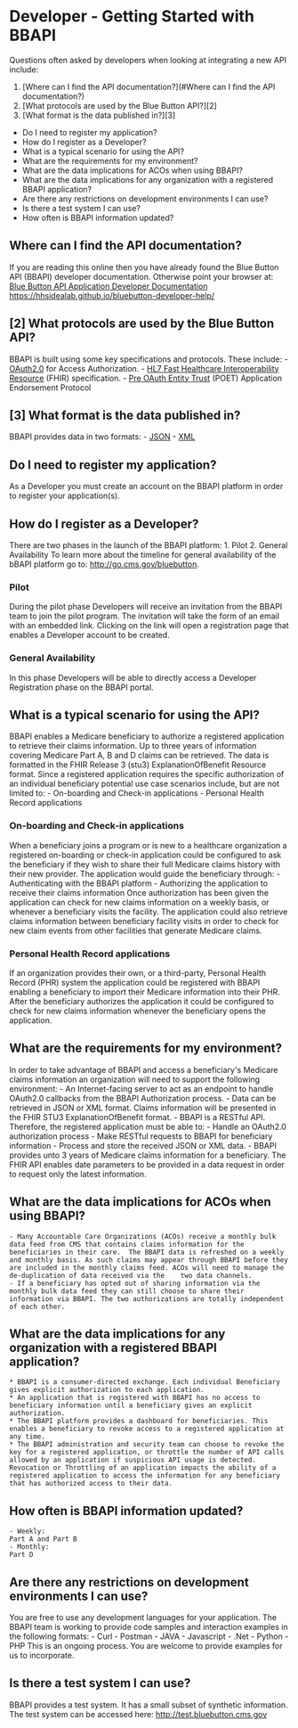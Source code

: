 # Developer - Getting Started with BBAPI

Questions often asked by developers when looking at integrating a new API   include:
1. [Where can I find the API documentation?](#Where can I find the API documentation?)
2. [What protocols are used by the Blue Button API?][2]
3. [What format is the data published in?][3]
* Do I need to register my application?
* How do I register as a Developer?
* What is a typical scenario for using the API?
* What are the requirements for my environment?
* What are the data implications for ACOs when using BBAPI?
* What are the data implications for any organization with a registered BBAPI application?
* Are there any restrictions on development environments I can use?
* Is there a test system I can use?
* How often is BBAPI information updated?

## Where can I find the API documentation?
If you are reading this online then you have already found the Blue Button API (BBAPI) developer documentation. Otherwise point your browser at:
[Blue Button API Application Developer Documentation](https://hhsidealab.github.io/bluebutton-developer-help/)
https://hhsidealab.github.io/bluebutton-developer-help/

## [2] What protocols are used by the Blue Button API?
BBAPI is built using some key specifications and protocols. These include:
	- [OAuth2.0](https://oauth.net/getting-started/) for Access Authorization.
	- [HL7 Fast Healthcare Interoperability Resource](https://www.hl7.org/fhir/) (FHIR) specification.
	- [Pre OAuth Entity Trust](https://github.com/hhsidealab/POET) (POET) Application Endorsement Protocol
	 
## [3] What format is the data published in?
BBAPI provides data in two formats:
	- [JSON](http://www.json.org)
	- [XML](http://www.xmlfiles.com/xml/xml_intro.asp)

## Do I need to register my application?
As a Developer you must create an account on the BBAPI platform in order to register your application(s).

## How do I register as a Developer?
There are two phases in the launch of the BBAPI platform:
	1. Pilot
	2. General Availability
To learn more about the timeline for general availability of the bBAPI platform go to: http://go.cms.gov/bluebutton. 
### Pilot
During the pilot phase Developers will receive an invitation from the BBAPI team to join the pilot program. The invitation will take the form of an email with an embedded link. Clicking on the link will open a registration page that enables a Developer account to be created.
### General Availability
In this phase Developers will be able to directly access a Developer Registration phase on the BBAPI portal.   

## What is a typical scenario for using the API?
BBAPI enables a Medicare beneficiary to authorize a registered application to retrieve their claims information.  Up to three years of information covering Medicare Part A, B and D claims can be retrieved. The data is formatted in the FHIR Release 3 (stu3) ExplanationOfBenefit Resource format.
Since a registered application requires the specific authorization of an individual beneficiary potential use case scenarios include, but are not limited to:
	- On-boarding and Check-in applications
	- Personal Health Record applications
### On-boarding and Check-in applications
When a beneficiary joins a program or is new to a healthcare organization a registered on-boarding or check-in application could be configured to ask the beneficiary if they wish to share their full Medicare claims history with their new provider. 
The application would guide the beneficiary through: 
	- Authenticating with the BBAPI platform
	- Authorizing the application to receive their claims information
Once authorization has been given the application can check for new claims information on a weekly basis, or whenever a beneficiary visits the facility. 
The application could also retrieve claims information between beneficiary facility visits in order to check for new claim events from other facilities that generate Medicare claims.
### Personal Health Record applications
If an organization provides their own, or a third-party, Personal Health Record (PHR) system the application could be registered with BBAPI enabling a beneficiary to import their Medicare information into their PHR.
After the beneficiary authorizes the application it could be configured to check for new claims information whenever the beneficiary opens the application. 

## What are the requirements for my environment?
In order to take advantage of BBAPI and access a beneficiary's Medicare claims information an organization will need to support the following environment:
	- An Internet-facing server to act as an endpoint to handle OAuth2.0 callbacks from the BBAPI Authorization process.
	- Data can be retrieved in JSON or XML format. Claims information will be presented in the FHIR STU3 ExplanationOfBenefit format. 
	- BBAPI is a RESTful API. Therefore, the registered application must be able to:
		- Handle an OAuth2.0 authorization process
		- Make RESTful requests to BBAPI for beneficiary information
		- Process and store the received JSON or XML data.
	- BBAPI provides unto 3 years of Medicare claims information for a beneficiary. The FHIR API enables date parameters to be provided in a data request in order to request only the latest information. 

## What are the data implications for ACOs when using BBAPI?
	- Many Accountable Care Organizations (ACOs) receive a monthly bulk data feed from CMS that contains claims information for the beneficiaries in their care.  The BBAPI data is refreshed on a weekly and monthly basis. As such claims may appear through BBAPI before they are included in the monthly claims feed. ACOs will need to manage the de-duplication of data received via the    two data channels.
	- If a beneficiary has opted out of sharing information via the monthly bulk data feed they can still choose to share their information via BBAPI. The two authorizations are totally independent of each other.

## What are the data implications for any organization with a registered BBAPI application?
	* BBAPI is a consumer-directed exchange. Each individual Beneficiary gives explicit authorization to each application. 
	* An application that is registered with BBAPI has no access to beneficiary information until a beneficiary gives an explicit authorization.
	* The BBAPI platform provides a dashboard for beneficiaries. This enables a beneficiary to revoke access to a registered application at any time.
	* The BBAPI administration and security team can choose to revoke the key for a registered application, or throttle the number of API calls allowed by an application if suspicious API usage is detected. Revocation or Throttling of an application impacts the ability of a registered application to access the information for any beneficiary that has authorized access to their data. 
## How often is BBAPI information updated?
	- Weekly:
	Part A and Part B
	- Monthly:
	Part D
## Are there any restrictions on development environments I can use?
You are free to use any development languages for your application. 
The BBAPI team is working to provide code samples and interaction examples in the following formats:
	- Curl
	- Postman
	- JAVA
	- Javascript
	- .Net
	- Python
	- PHP
This is an ongoing process. You are welcome to provide examples for us to incorporate. 
## Is there a test system I can use?
BBAPI provides a test system. It has a small subset of synthetic information. 
The test system can be accessed here:
http://test.bluebutton.cms.gov

